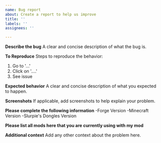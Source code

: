 ```yaml
---
name: Bug report
about: Create a report to help us improve
title: ''
labels: ''
assignees: ''

---
```


**Describe the bug**
A clear and concise description of what the bug is.

**To Reproduce**
Steps to reproduce the behavior:
1. Go to '...'
2. Click on '....'
3. See issue

**Expected behavior**
A clear and concise description of what you expected to happen.

**Screenshots**
If applicable, add screenshots to help explain your problem.

**Please complete the following information**
 -Forge Version
-Minecraft Version
-Slurpie's Dongles Version

**Please list all mods here that you are currently using with my mod**

**Additional context**
Add any other context about the problem here.
